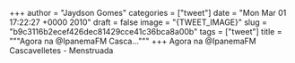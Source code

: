 
+++
author = "Jaydson Gomes"
categories = ["tweet"]
date = "Mon Mar 01 17:22:27 +0000 2010"
draft = false
image = "{TWEET_IMAGE}"
slug = "b9c3116b2ecef426dec81429cce41c36bca8a00b"
tags = ["tweet"]
title = """Agora na @IpanemaFM Casca..."""
+++
Agora na @IpanemaFM Cascavelletes - Menstruada

